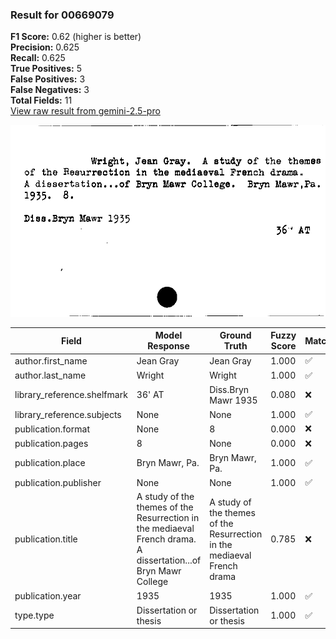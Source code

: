 ### Result for 00669079
**F1 Score:** 0.62 (higher is better)<br>**Precision:** 0.625<br>**Recall:** 0.625<br>**True Positives:** 5<br>**False Positives:** 3<br>**False Negatives:** 3<br>**Total Fields:** 11<br>[View raw result from gemini-2.5-pro](https://github.com/RISE-UNIBAS/humanities_data_benchmark/blob/main/results/2025-09-02/T0155/request_T0155_00669079.json)

<img src="https://github.com/RISE-UNIBAS/humanities_data_benchmark/blob/main/benchmarks/zettelkatalog/images/00669079.jpg?raw=true" alt="00669079" width="600px">

| Field | Model Response | Ground Truth | Fuzzy Score | Match |
|-------|----------------|--------------|-------------|-------|
| author.first_name | Jean Gray | Jean Gray | 1.000 | ✅ |
| author.last_name | Wright | Wright | 1.000 | ✅ |
| library_reference.shelfmark | 36' AT | Diss.Bryn Mawr 1935 | 0.080 | ❌ |
| library_reference.subjects | None | None | 1.000 | ✅ |
| publication.format | None | 8 | 0.000 | ❌ |
| publication.pages | 8 | None | 0.000 | ❌ |
| publication.place | Bryn Mawr, Pa. | Bryn Mawr, Pa. | 1.000 | ✅ |
| publication.publisher | None | None | 1.000 | ✅ |
| publication.title | A study of the themes of the Resurrection in the mediaeval French drama. A dissertation...of Bryn Mawr College | A study of the themes of the Resurrection in the mediaeval French drama | 0.785 | ❌ |
| publication.year | 1935 | 1935 | 1.000 | ✅ |
| type.type | Dissertation or thesis | Dissertation or thesis | 1.000 | ✅ |
